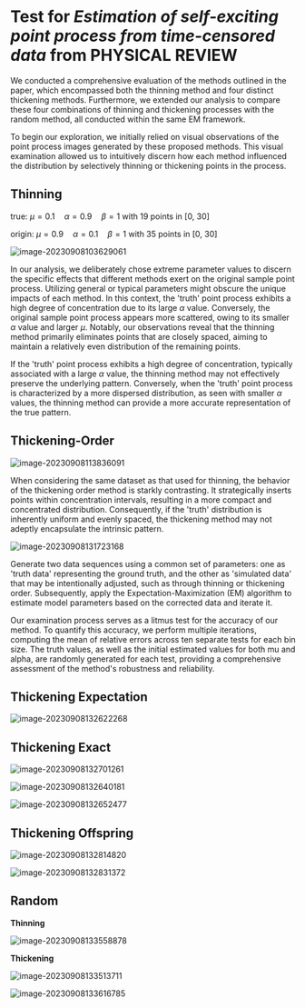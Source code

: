 # Test for *Estimation of self-exciting point process from time-censored data* from PHYSICAL REVIEW

We conducted a comprehensive evaluation of the methods outlined in the paper, which encompassed both the thinning method and four distinct thickening methods. Furthermore, we extended our analysis to compare these four combinations of thinning and thickening processes with the random method, all conducted within the same EM framework.

To begin our exploration, we initially relied on visual observations of the point process images generated by these proposed methods. This visual examination allowed us to intuitively discern how each method influenced the distribution by selectively thinning or thickening points in the process.

## Thinning

true: $\mu = 0.1 \quad \alpha = 0.9 \quad \beta = 1$ with 19 points in [0, 30]

origin:  $\mu = 0.9 \quad \alpha = 0.1 \quad \beta = 1$  with 35 points in [0, 30]

![image-20230908103629061](C:\Users\Administrator\AppData\Roaming\Typora\typora-user-images\image-20230908103629061.png)

In our analysis, we deliberately chose extreme parameter values to discern the specific effects that different methods exert on the original sample point process. Utilizing general or typical parameters might obscure the unique impacts of each method. In this context, the 'truth' point process exhibits a high degree of concentration due to its large $\alpha$ value. Conversely, the original sample point process appears more scattered, owing to its smaller $\alpha$ value and larger $\mu$. Notably, our observations reveal that the thinning method primarily eliminates points that are closely spaced, aiming to maintain a relatively even distribution of the remaining points.

If the 'truth' point process exhibits a high degree of concentration, typically associated with a large $\alpha$ value, the thinning method may not effectively preserve the underlying pattern. Conversely, when the 'truth' point process is characterized by a more dispersed distribution, as seen with smaller $\alpha$ values, the thinning method can provide a more accurate representation of the true pattern.

## Thickening-Order

![image-20230908113836091](C:\Users\Administrator\AppData\Roaming\Typora\typora-user-images\image-20230908113836091.png)

When considering the same dataset as that used for thinning, the behavior of the thickening order method is starkly contrasting. It strategically inserts points within concentration intervals, resulting in a more compact and concentrated distribution. Consequently, if the 'truth' distribution is inherently uniform and evenly spaced, the thickening method may not adeptly encapsulate the intrinsic pattern.

![image-20230908131723168](C:\Users\Administrator\AppData\Roaming\Typora\typora-user-images\image-20230908131723168.png)

Generate two data sequences using a common set of parameters: one as 'truth data' representing the ground truth, and the other as 'simulated data' that may be intentionally adjusted, such as through thinning or thickening order. Subsequently, apply the Expectation-Maximization (EM) algorithm to estimate model parameters based on the corrected data and iterate it.

Our examination process serves as a litmus test for the accuracy of our method. To quantify this accuracy, we perform multiple iterations, computing the mean of relative errors across ten separate tests for each bin size. The truth values, as well as the initial estimated values for both mu and alpha, are randomly generated for each test, providing a comprehensive assessment of the method's robustness and reliability.

## Thickening Expectation

![image-20230908132622268](C:\Users\Administrator\AppData\Roaming\Typora\typora-user-images\image-20230908132622268.png)

## Thickening Exact

![image-20230908132701261](C:\Users\Administrator\AppData\Roaming\Typora\typora-user-images\image-20230908132701261.png)

![image-20230908132640181](C:\Users\Administrator\AppData\Roaming\Typora\typora-user-images\image-20230908132640181.png)

![image-20230908132652477](C:\Users\Administrator\AppData\Roaming\Typora\typora-user-images\image-20230908132652477.png)

## Thickening Offspring

![image-20230908132814820](C:\Users\Administrator\AppData\Roaming\Typora\typora-user-images\image-20230908132814820.png)

![image-20230908132831372](C:\Users\Administrator\AppData\Roaming\Typora\typora-user-images\image-20230908132831372.png)

## Random 

**Thinning**

![image-20230908133558878](C:\Users\Administrator\AppData\Roaming\Typora\typora-user-images\image-20230908133558878.png)

**Thickening**

![image-20230908133513711](C:\Users\Administrator\AppData\Roaming\Typora\typora-user-images\image-20230908133513711.png)

![image-20230908133616785](C:\Users\Administrator\AppData\Roaming\Typora\typora-user-images\image-20230908133616785.png)
